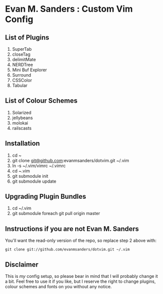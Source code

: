 # Evan M. Sanders : Custom Vim Config

## List of Plugins

1. SuperTab
2. closeTag
3. delimitMate
4. NERDTree
5. Mini Buf Explorer
7. Surround
8. CSSColor
9. Tabular

## List of Colour Schemes

1. Solarized
2. jellybeans
3. molokai
4. railscasts

## Installation

1. cd ~
2. git clone git@github.com:evanmsanders/dotvim.git ~/.vim
3. ln -s ~/.vim/vimrc ~/.vimrc
4. cd ~.vim
5. git submodule init
6. git submodule update

## Upgrading Plugin Bundles

1. cd ~/.vim
2. git submodule foreach git pull origin master

## Instructions if you are not Evan M. Sanders

You'll want the read-only version of the repo, so replace step 2 above with:

```
git clone git://github.com/evanmsanders/dotvim.git ~/.vim
```

## Disclaimer

This is _my_ config setup, so please bear in mind that I will probably change it a bit. Feel free to use it if you like, but I reserve the right to change plugins, colour schemes and fonts on you without any notice.
